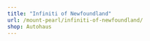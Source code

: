 ```yaml
---
title: "Infiniti of Newfoundland"
url: /mount-pearl/infiniti-of-newfoundland/
shop: Autohaus
---
```

